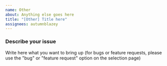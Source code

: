 ```yaml
---
name: Other
about: Anything else goes here
title: "[Other] Title here"
assignees: autumnblazey
---
```


### Describe your issue

Write here what you want to bring up
(for bugs or feature requests, please use the "bug" or "feature request" option on the selection page)
